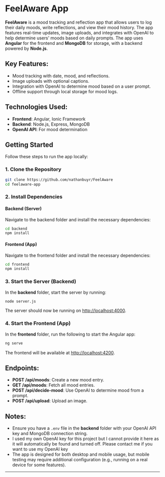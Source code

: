 # FeelAware App

**FeelAware** is a mood tracking and reflection app that allows users to log their daily moods, write reflections, and view their mood history. The app features real-time updates, image uploads, and integrates with OpenAI to help determine users' moods based on daily prompts. The app uses **Angular** for the frontend and **MongoDB** for storage, with a backend powered by **Node.js**.

## Key Features:
- Mood tracking with date, mood, and reflections.
- Image uploads with optional captions.
- Integration with OpenAI to determine mood based on a user prompt.
- Offline support through local storage for mood logs.

## Technologies Used:
- **Frontend**: Angular, Ionic Framework
- **Backend**: Node.js, Express, MongoDB
- **OpenAI API**: For mood determination

## Getting Started

Follow these steps to run the app locally:

### 1. Clone the Repository

```bash
git clone https://github.com/nathanbuyr/FeelAware
cd feelaware-app
```

### 2. Install Dependencies

#### Backend (Server)
Navigate to the backend folder and install the necessary dependencies:

```bash
cd backend
npm install
```

#### Frontend (App)
Navigate to the frontend folder and install the necessary dependencies:

```bash
cd frontend
npm install
```

### 3. Start the Server (Backend)

In the **backend** folder, start the server by running:

```bash
node server.js
```

The server should now be running on [http://localhost:4000](http://localhost:4000).

### 4. Start the Frontend (App)

In the **frontend** folder, run the following to start the Angular app:

```bash
ng serve
```

The frontend will be available at [http://localhost:4200](http://localhost:4200).

## Endpoints:
- **POST /api/moods**: Create a new mood entry.
- **GET /api/moods**: Fetch all mood entries.
- **POST /api/decide-mood**: Use OpenAI to determine mood from a prompt.
- **POST /api/upload**: Upload an image.

## Notes:
- Ensure you have a `.env` file in the **backend** folder with your OpenAI API key and MongoDB connection string.
- I used my own OpenAI key for this project but I cannot provide it here as it will automatically be found and turned off. Please contact me if you want to use my OpenAI key
- The app is designed for both desktop and mobile usage, but mobile testing may require additional configuration (e.g., running on a real device for some features).
---
